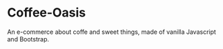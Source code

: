 # Coffee-Oasis
An e-commerce about coffe and sweet things, made of vanilla Javascript and Bootstrap.
